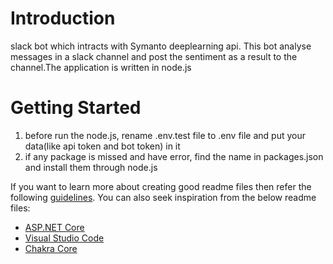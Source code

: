 # Introduction 
 slack bot which intracts with Symanto deeplearning api. This bot analyse messages in a slack channel and post the sentiment as a result 
 to the channel.The application is written in node.js


# Getting Started

1.	before run the node.js, rename .env.test file to .env file and put your data(like api token and bot token) in it
2.	if any package is missed and have error, find the name in packages.json and install them through node.js



If you want to learn more about creating good readme files then refer the following [guidelines](https://docs.microsoft.com/en-us/azure/devops/repos/git/create-a-readme?view=azure-devops). You can also seek inspiration from the below readme files:
- [ASP.NET Core](https://github.com/aspnet/Home)
- [Visual Studio Code](https://github.com/Microsoft/vscode)
- [Chakra Core](https://github.com/Microsoft/ChakraCore)
